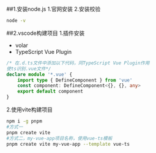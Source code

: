 ##1.安装node.js
1.官网安装
2.安装校验
```bash
node -v

```
##2.vscode构建项目
1.插件安装
- volar
- TypeScript Vue Plugin
```typescript
/* 在.d.ts文件中添加以下代码，同TypeScript Vue Plugin作用 
使ts识别.vue文件*/
declare module '*.vue' {
    import type { DefineComponent } from 'vue'
    const component: DefineComponent<{}, {}, any>
    export default component
}
```
2.使用vite构建项目
```bash
npm i -g pnpm
#方式一
pnpm create vite
#方式二，my-vue-app项目名称，使用vue-ts模板
pnpm create vite my-vue-app --template vue-ts

```